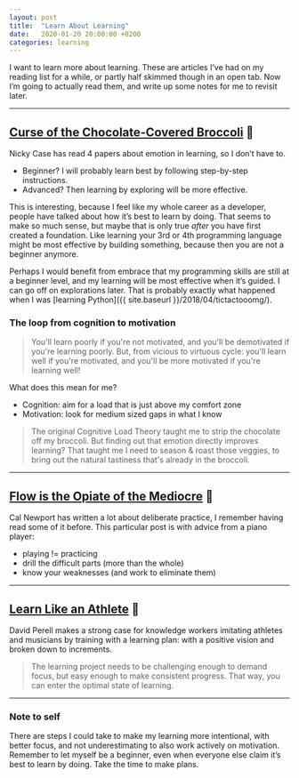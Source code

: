 ```yaml
---
layout: post
title:  "Learn About Learning"
date:   2020-01-20 20:00:00 +0200
categories: learning
---
```


I want to learn more about learning. These are articles I’ve had on my reading list for a while, or partly half skimmed though in an open tab. Now I’m going to actually read them, and write up some notes for me to revisit later.

---

## [Curse of the Chocolate-Covered Broccoli](https://blog.ncase.me/curse-of-the-chocolate-covered-broccoli-or-emotion-in-learning/) 🥦

Nicky Case has read 4 papers about emotion in learning, so I don’t have to.

* Beginner? I will probably learn best by following step-by-step instructions.
* Advanced? Then learning by exploring will be more effective.

This is interesting, because I feel like my whole career as a developer, people have talked about how it’s best to learn by doing. That seems to make so much sense, but maybe that is only true _after_ you have first created a foundation. Like learning your 3rd or 4th programming language might be most effective by building something, because then you are not a beginner anymore.

Perhaps I would benefit from embrace that my programming skills are still at a beginner level, and my learning will be most effective when it’s guided. I can go off on explorations later. That is probably exactly what happened when I was [learning Python]({{ site.baseurl }}/2018/04/tictactooomg/).

### The loop from cognition to motivation

> You'll learn poorly if you're not motivated, and you'll be demotivated if you're learning poorly. But, from vicious to virtuous cycle: you'll learn well if you're motivated, and you'll be more motivated if you're learning well!

What does this mean for me?

* Cognition: aim for a load that is just above my comfort zone
* Motivation: look for medium sized gaps in what I know

> The original Cognitive Load Theory taught me to strip the chocolate off my broccoli. But finding out that emotion directly improves learning? That taught me I need to season & roast those veggies, to bring out the natural tastiness that's already in the broccoli.

---

## [Flow is the Opiate of the Mediocre](https://www.calnewport.com/blog/2011/12/23/flow-is-the-opiate-of-the-medicore-advice-on-getting-better-from-an-accomplished-piano-player/) 🎹

Cal Newport has written a lot about deliberate practice, I remember having read some of it before. This particular post is with advice from a piano player:

* playing != practicing
* drill the difficult parts (more than the whole)
* know your weaknesses (and work to eliminate them)

---

## [Learn Like an Athlete](https://www.perell.com/blog/learn-like-an-athlete) 🏀

David Perell makes a strong case for knowledge workers imitating athletes and musicians by training with a learning plan: with a positive vision and broken down to increments.

> The learning project needs to be challenging enough to demand focus, but easy enough to make consistent progress. That way, you can enter the optimal state of learning.

---

### Note to self

There are steps I could take to make my learning more intentional, with better focus, and not underestimating to also work actively on motivation. Remember to let myself be a beginner, even when everyone else claim it’s best to learn by doing. Take the time to make plans.

